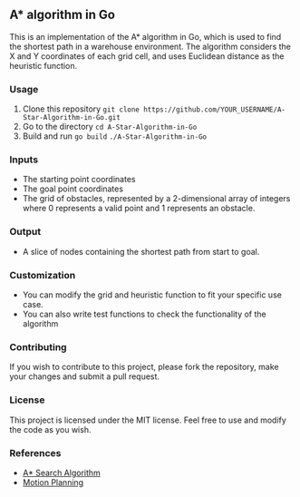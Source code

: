 ## A* algorithm in Go

This is an implementation of the A* algorithm in Go, which is used to find the shortest path in a warehouse environment. The algorithm considers the X and Y coordinates of each grid cell, and uses Euclidean distance as the heuristic function.

### Usage

1. Clone this repository
```git clone https://github.com/YOUR_USERNAME/A-Star-Algorithm-in-Go.git```
2. Go to the directory
```cd A-Star-Algorithm-in-Go```
3. Build and run
```go build```
```./A-Star-Algorithm-in-Go```



### Inputs
- The starting point  coordinates 
- The goal point  coordinates 
- The grid of obstacles, represented by a 2-dimensional array of integers where 0 represents a valid point and 1 represents an obstacle.

### Output
- A slice of nodes containing the shortest path from start to goal.

### Customization
- You can modify the grid and heuristic function to fit your specific use case.
- You can also write test functions to check the functionality of the algorithm

### Contributing

If you wish to contribute to this project, please fork the repository, make your changes and submit a pull request.

### License

This project is licensed under the MIT license. Feel free to use and modify the code as you wish.

### References
- [A* Search Algorithm](https://en.wikipedia.org/wiki/A*_search_algorithm)
- [Motion Planning](https://en.wikipedia.org/wiki/Motion_planning)
